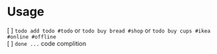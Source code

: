 # Usage

[ ] `todo add todo #todo` or `todo buy bread #shop` or `todo buy cups #ikea #online #offline`  
[ ] `done ...` code complition